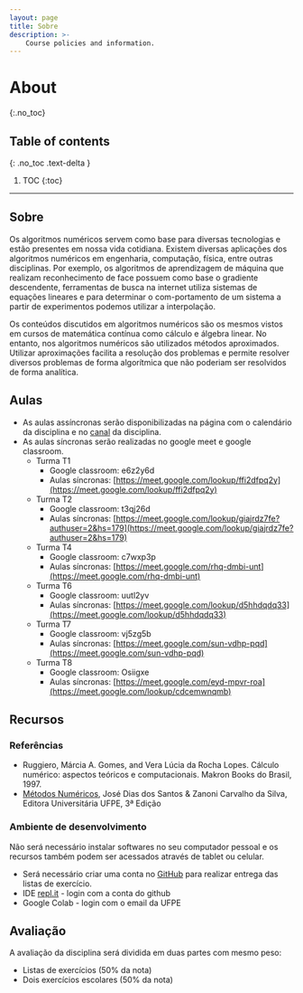 ```yaml
---
layout: page
title: Sobre
description: >-
    Course policies and information.
---
```


# About
{:.no_toc}

## Table of contents
{: .no_toc .text-delta }

1. TOC
{:toc}

---

## Sobre

Os algoritmos numéricos servem como base para diversas tecnologias e estão presentes em nossa vida cotidiana. Existem diversas aplicações dos algoritmos numéricos em engenharia, computação, física, entre outras disciplinas. Por exemplo, os algoritmos de aprendizagem de máquina que realizam reconhecimento de face possuem como base o gradiente descendente, ferramentas de busca na internet utiliza sistemas de equações lineares e para determinar o com-portamento de um sistema a partir de experimentos podemos utilizar a interpolação.

Os conteúdos discutidos em algoritmos numéricos são os mesmos vistos em cursos de matemática contínua como cálculo e álgebra linear. No entanto, nos algoritmos numéricos são utilizados métodos aproximados. Utilizar aproximações facilita a resolução dos problemas e permite resolver diversos problemas de forma algorítmica que não poderiam ser resolvidos de forma analítica.


## Aulas

- As aulas assíncronas serão disponibilizadas na página com o calendário da disciplina e no [canal](https://www.youtube.com/playlist?list=PL__joaA2Kg3FYyN7k_ueF8MuYsTauaoBD) da disciplina.
- As aulas síncronas serão realizadas no google meet e google classroom.
  - Turma T1
    - Google classroom: e6z2y6d
    - Aulas síncronas: [https://meet.google.com/lookup/ffi2dfpq2y](https://meet.google.com/lookup/ffi2dfpq2y)
  - Turma T2
    - Google classroom: t3qj26d
    - Aulas síncronas: [https://meet.google.com/lookup/giajrdz7fe?authuser=2&hs=179](https://meet.google.com/lookup/giajrdz7fe?authuser=2&hs=179)
  - Turma T4
    - Google classroom: c7wxp3p
    - Aulas síncronas: [https://meet.google.com/rhq-dmbi-unt](https://meet.google.com/rhq-dmbi-unt)
  - Turma T6
    - Google classroom: uutl2yv
    - Aulas síncronas: [https://meet.google.com/lookup/d5hhdqdq33](https://meet.google.com/lookup/d5hhdqdq33)
  - Turma T7
    - Google classroom: vj5zg5b
    - Aulas síncronas: [https://meet.google.com/sun-vdhp-pqd](https://meet.google.com/sun-vdhp-pqd)
  - Turma T8
    - Google classroom: Osiigxe
    - Aulas síncronas: [https://meet.google.com/eyd-mpvr-roa](https://meet.google.com/lookup/cdcemwnqmb)

## Recursos

### Referências
- Ruggiero, Márcia A. Gomes, and Vera Lúcia da Rocha Lopes. Cálculo numérico: aspectos teóricos e computacionais. Makron Books do Brasil, 1997.
- [Métodos Numéricos](http://www.loja.edufpe.com.br/portal/spring/livro/detalhe/67), José Dias dos Santos & Zanoni Carvalho da Silva, Editora Universitária UFPE, 3ª Edição

### Ambiente de desenvolvimento
Não será necessário instalar softwares no seu computador pessoal e os recursos também podem ser acessados através de tablet ou celular.
- Será necessário criar uma conta no [GitHub](www.github.com) para realizar entrega das listas de exercício.
- IDE [repl.it](https://replit.com/) - login com a conta do github
- Google Colab - login com o email da UFPE



## Avaliação

A avaliação da disciplina será dividida em duas partes com mesmo peso:
- Listas de exercícios (50% da nota)
- Dois exercícios escolares (50% da nota)

